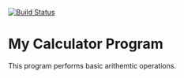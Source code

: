 [![Build Status](https://travis-ci.com/Darsh374/basicCalc.svg?branch=master)](https://travis-ci.com/Darsh374/basicCalc)
# My Calculator Program
This program performs basic arithemtic operations.
